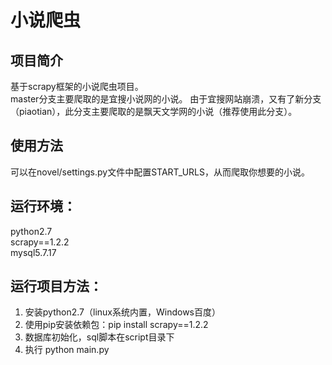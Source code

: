 # 小说爬虫

## 项目简介

   基于scrapy框架的小说爬虫项目。  
   master分支主要爬取的是宜搜小说网的小说。
   由于宜搜网站崩溃，又有了新分支（piaotian），此分支主要爬取的是飘天文学网的小说（推荐使用此分支）。

## 使用方法

   可以在novel/settings.py文件中配置START_URLS，从而爬取你想要的小说。

## 运行环境：

   python2.7  
   scrapy==1.2.2  
   mysql5.7.17  

## 运行项目方法：
   
   1. 安装python2.7（linux系统内置，Windows百度）
   2. 使用pip安装依赖包：pip install scrapy==1.2.2
   3. 数据库初始化，sql脚本在script目录下
   4. 执行 python main.py